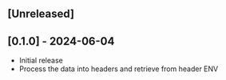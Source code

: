 ## [Unreleased]

## [0.1.0] - 2024-06-04

- Initial release
- Process the data into headers and retrieve from header ENV
